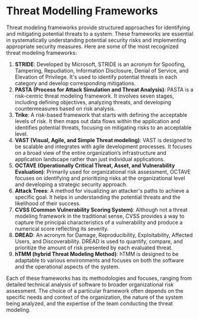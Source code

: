 # Threat Modelling Frameworks

Threat modeling frameworks provide structured approaches for identifying and mitigating potential threats to a system. These frameworks are essential in systematically understanding potential security risks and implementing appropriate security measures. Here are some of the most recognized threat modeling frameworks:

1. **STRIDE**: Developed by Microsoft, STRIDE is an acronym for Spoofing, Tampering, Repudiation, Information Disclosure, Denial of Service, and Elevation of Privilege. It's used to identify potential threats in each category and develop corresponding mitigations.
2. **PASTA (Process for Attack Simulation and Threat Analysis)**: PASTA is a risk-centric threat modeling framework. It involves seven stages, including defining objectives, analyzing threats, and developing countermeasures based on risk analysis.
3. **Trike**: A risk-based framework that starts with defining the acceptable levels of risk. It then maps out data flows within the application and identifies potential threats, focusing on mitigating risks to an acceptable level.
4. **VAST (Visual, Agile, and Simple Threat modeling)**: VAST is designed to be scalable and integrates with agile development processes. It focuses on a broad view of the entire organization’s infrastructure and application landscape rather than just individual applications.
5. **OCTAVE (Operationally Critical Threat, Asset, and Vulnerability Evaluation)**: Primarily used for organizational risk assessment, OCTAVE focuses on identifying and prioritizing risks at the organizational level and developing a strategic security approach.
6. **Attack Trees**: A method for visualizing an attacker's paths to achieve a specific goal. It helps in understanding the potential threats and the likelihood of their success.
7. **CVSS (Common Vulnerability Scoring System)**: Although not a threat modeling framework in the traditional sense, CVSS provides a way to capture the principal characteristics of a vulnerability and produce a numerical score reflecting its severity.
8. **DREAD**: An acronym for Damage, Reproducibility, Exploitability, Affected Users, and Discoverability. DREAD is used to quantify, compare, and prioritize the amount of risk presented by each evaluated threat.
9. **hTMM (hybrid Threat Modeling Method)**: hTMM is designed to be adaptable to various environments and focuses on both the software and the operational aspects of the system.

Each of these frameworks has its methodologies and focuses, ranging from detailed technical analysis of software to broader organizational risk assessment. The choice of a particular framework often depends on the specific needs and context of the organization, the nature of the system being analyzed, and the expertise of the team conducting the threat modeling.
